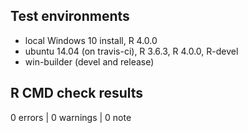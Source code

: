 ## Test environments
* local Windows 10 install, R 4.0.0
* ubuntu 14.04 (on travis-ci), R 3.6.3, R 4.0.0, R-devel
* win-builder (devel and release)

## R CMD check results

0 errors | 0 warnings | 0 note

